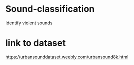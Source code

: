 # Sound-classification
Identify violent sounds

# link to dataset 
https://urbansounddataset.weebly.com/urbansound8k.html
